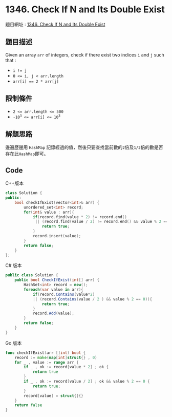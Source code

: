 # 1346. Check If N and Its Double Exist

題目網址 : [1346. Check If N and Its Double Exist](https://leetcode.com/problems/check-if-n-and-its-double-exist/description)

## 題目描述

Given an array `arr` of integers, check if there exist two indices `i` and `j` such that :

* `i != j`
* `0 <= i, j < arr.length`
* `arr[i] == 2 * arr[j]`

## 限制條件

* `2 <= arr.length <= 500`
* <code>-10<sup>3</sup> <= arr[i] <= 10<sup>3</sup></code>

## 解題思路

邊遍歷邊用 `HashMap` 記錄經過的值，然後只要查找當前數的`2`倍及`1/2`倍的數是否存在此`HashMap`即可。

## Code

C++版本

```C++
class Solution {
public:
    bool checkIfExist(vector<int>& arr) {
        unordered_set<int> record;
        for(int& value : arr){
            if(record.find(value * 2) != record.end()
             || (record.find(value / 2) != record.end() && value % 2 == 0) ){
                return true;
            }
            record.insert(value);
        }
        return false;
    }
};
```

C# 版本

```C#
public class Solution {
    public bool CheckIfExist(int[] arr) {
        HashSet<int> record = new();
        foreach(var value in arr){
            if(record.Contains(value*2)
            || (record.Contains(value / 2 ) && value % 2 == 0)){
                return true;
            }
            record.Add(value);
        }
        return false;
    }
}
```

Go 版本

```go
func checkIfExist(arr []int) bool {
    record := make(map[int]struct{} , 0)
    for _ , value := range arr {
        if _ , ok := record[value * 2] ; ok {
            return true
        }
        if _ , ok := record[value / 2] ; ok && value % 2 == 0 {
            return true;
        }
        record[value] = struct{}{}
    }
    return false
}
```
